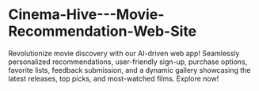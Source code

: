 # Cinema-Hive---Movie-Recommendation-Web-Site
Revolutionize movie discovery with our AI-driven web app! Seamlessly personalized recommendations, user-friendly sign-up, purchase options, favorite lists, feedback submission, and a dynamic gallery showcasing the latest releases, top picks, and most-watched films. Explore now!
